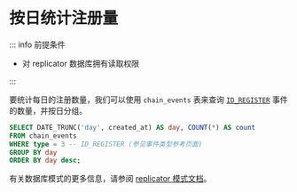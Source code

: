 # 按日统计注册量

::: info 前提条件

- 对 replicator 数据库拥有读取权限

:::

要统计每日的注册数量，我们可以使用 `chain_events` 表来查询 [`ID_REGISTER`](/zh/reference/hubble/datatypes/events#onchaineventtype) 事件的数量，并按日分组。

```sql
SELECT DATE_TRUNC('day', created_at) AS day, COUNT(*) AS count
FROM chain_events
WHERE type = 3 -- ID_REGISTER (参见事件类型参考页面)
GROUP BY day
ORDER BY day desc;
```

有关数据库模式的更多信息，请参阅 [replicator 模式文档](/zh/reference/replicator/schema)。
